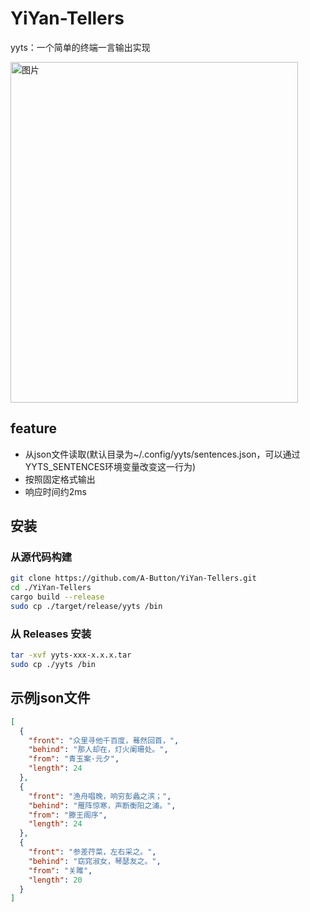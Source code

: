 # YiYan-Tellers
yyts：一个简单的终端一言输出实现

<img width="460" height="545" alt="图片" src="https://github.com/user-attachments/assets/8cc874a6-998c-43f1-afda-2126e73ea395" />

## feature
- 从json文件读取(默认目录为~/.config/yyts/sentences.json，可以通过YYTS_SENTENCES环境变量改变这一行为)
- 按照固定格式输出
- 响应时间约2ms

## 安装
### 从源代码构建
```bash
git clone https://github.com/A-Button/YiYan-Tellers.git
cd ./YiYan-Tellers
cargo build --release
sudo cp ./target/release/yyts /bin
```

### 从 Releases 安装
```bash
tar -xvf yyts-xxx-x.x.x.tar
sudo cp ./yyts /bin
```

## 示例json文件
```json
[
  {
    "front": "众里寻他千百度，蓦然回首，",
    "behind": "那人却在，灯火阑珊处。",
    "from": "青玉案·元夕",
    "length": 24
  },
  {
    "front": "渔舟唱晚，响穷彭蠡之滨；",
    "behind": "雁阵惊寒，声断衡阳之浦。",
    "from": "滕王阁序",
    "length": 24
  },
  {
    "front": "参差荇菜，左右采之。",
    "behind": "窈窕淑女，琴瑟友之。",
    "from": "关雎",
    "length": 20
  }
]
```
